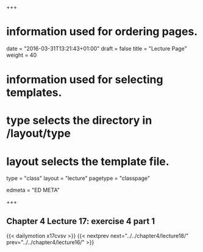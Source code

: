 +++
# information used for ordering pages.
date = "2016-03-31T13:21:43+01:00"
draft = false
title = "Lecture Page"
weight = 40

# information used for selecting templates.
# type selects the directory in /layout/type
# layout selects the template file.

type   = "class"
layout = "lecture"
pagetype = "classpage"





edmeta = "ED META"

+++
## Chapter 4 Lecture 17: exercise 4 part 1
{{< dailymotion x17cvsv >}}
{{< nextprev next="../../chapter4/lecture18/"     prev="../../chapter4/lecture16/"  >}}

